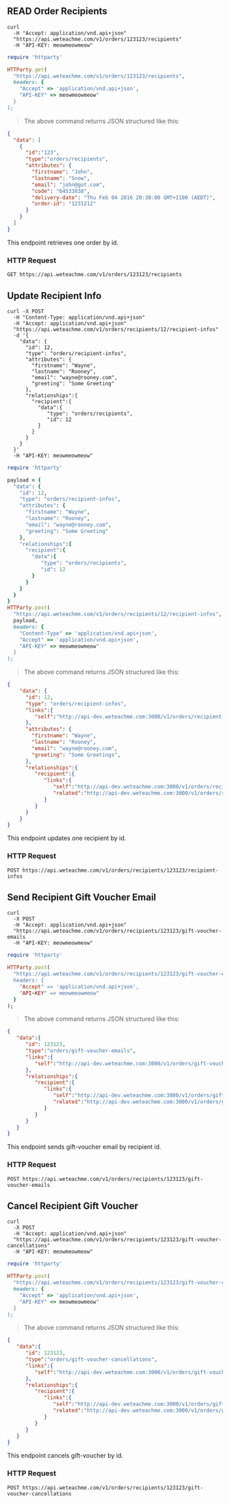 ## READ Order Recipients

```shell
curl 
  -H "Accept: application/vnd.api+json" 
  "https://api.weteachme.com/v1/orders/123123/recipients"
  -H "API-KEY: meowmeowmeow"
```

```ruby
require 'httparty'

HTTParty.get(
  "https://api.weteachme.com/v1/orders/123123/recipients",
  headers: {
    "Accept" => 'application/vnd.api+json', 
    "API-KEY" => meowmeowmeow"
  }
);

```

> The above command returns JSON structured like this:

```json
{
  "data": [
    {
      "id":"123",
      "type":"orders/recipients",
      "attributes": {
        "firstname": "John",
        "lastname": "Snow",
        "email": "john@got.com",
        "code": "64533838",
        "delivery-date": "Thu Feb 04 2016 20:30:00 GMT+1100 (AEDT)",
        "order-id": "1231212"
      }
    }
  ]
}
```

This endpoint retrieves one order by id.

### HTTP Request

`GET https://api.weteachme.com/v1/orders/123123/recipients`

## Update Recipient Info

```shell
curl -X POST
  -H "Content-Type: application/vnd.api+json" 
  -H "Accept: application/vnd.api+json" 
  "https://api.weteachme.com/v1/orders/recipients/12/recipient-infos" 
  -d '{
    "data": {
      "id": 12,
      "type": "orders/recipient-infos",
      "attributes": {
        "firstname": "Wayne",
        "lastname": "Rooney",
        "email": "wayne@rooney.com",
        "greeting": "Some Greeting"
      },
      "relationships":{
        "recipient":{
          "data":{
             "type": "orders/recipients",
             "id": 12
          }
        }
      }
    }
  }'
  -H "API-KEY: meowmeowmeow"
```

```ruby
require 'httparty'

payload = {
  "data": {
    "id": 12,
    "type": "orders/recipient-infos",
    "attributes": {
      "firstname": "Wayne",
      "lastname": "Rooney",
      "email": "wayne@rooney.com",
      "greeting": "Some Greeting"
    },
    "relationships":{
      "recipient":{
        "data":{
           "type": "orders/recipients",
           "id": 12
        }
      }
    }
  }
}
HTTParty.post(
  "https://api.weteachme.com/v1/orders/recipients/12/recipient-infos", 
  payload,
  headers: {
    "Content-Type" => 'application/vnd.api+json', 
    "Accept" => 'application/vnd.api+json', 
    "API-KEY" => meowmeowmeow"
  }
);


```

> The above command returns JSON structured like this:

```json
{
    "data": {
      "id": 12,
      "type": "orders/recipient-infos",
      "links":{
         "self":"http://api-dev.weteachme.com:3000/v1/orders/recipient-infos/12"
      },
      "attributes": {
        "firstname": "Wayne",
        "lastname": "Rooney",
        "email": "wayne@rooney.com",
        "greeting": "Some Greetings",
      },
      "relationships":{
         "recipient":{
            "links":{
               "self":"http://api-dev.weteachme.com:3000/v1/orders/recipient-infos/123123/relationships/recipient",
               "related":"http://api-dev.weteachme.com:3000/v1/orders/recipient-infos/123123/recipient"
            }
         }
      }
    }
}
```

This endpoint updates one recipient by id.


### HTTP Request

`POST https://api.weteachme.com/v1/orders/recipients/123123/recipient-infos`


## Send Recipient Gift Voucher Email

```shell
curl 
  -X POST
  -H "Accept: application/vnd.api+json" 
  "https://api.weteachme.com/v1/orders/recipients/123123/gift-voucher-emails
  -H "API-KEY: meowmeowmeow"
```

```ruby
require 'httparty'

HTTParty.post(
  "https://api.weteachme.com/v1/orders/recipients/123123/gift-voucher-emails
  headers: {
    "Accept" => 'application/vnd.api+json', 
    "API-KEY" => meowmeowmeow"
  }
);

```

> The above command returns JSON structured like this:

```json
{
   "data":{
      "id": 123123,
      "type":"orders/gift-voucher-emails",
      "links":{
         "self":"http://api-dev.weteachme.com:3000/v1/orders/gift-voucher-emails/123123"
      },
      "relationships":{
         "recipient":{
            "links":{
               "self":"http://api-dev.weteachme.com:3000/v1/orders/gift-voucher-emails/123123/relationships/recipient",
               "related":"http://api-dev.weteachme.com:3000/v1/orders/gift-voucher-emails/123123/recipient"
            }
         }
      }
   }
}
```


This endpoint sends gift-voucher email by recipient id.

### HTTP Request

`POST https://api.weteachme.com/v1/orders/recipients/123123/gift-voucher-emails`


## Cancel Recipient Gift Voucher

```shell
curl 
  -X POST
  -H "Accept: application/vnd.api+json" 
  "https://api.weteachme.com/v1/orders/recipients/123123/gift-voucher-cancellations"
  -H "API-KEY: meowmeowmeow"
```

```ruby
require 'httparty'

HTTParty.post(
  "https://api.weteachme.com/v1/orders/recipients/123123/gift-voucher-cancellations",
  headers: {
    "Accept" => 'application/vnd.api+json', 
    "API-KEY" => meowmeowmeow"
  }
);

```

> The above command returns JSON structured like this:

```json
{
   "data":{
      "id": 123123,
      "type":"orders/gift-voucher-cancellations",
      "links":{
         "self":"http://api-dev.weteachme.com:3000/v1/orders/gift-voucher-cancellations/123123"
      },
      "relationships":{
         "recipient":{
            "links":{
               "self":"http://api-dev.weteachme.com:3000/v1/orders/gift-voucher-cancellations/123123/relationships/recipient",
               "related":"http://api-dev.weteachme.com:3000/v1/orders/gift-voucher-cancellations/123123/recipient"
            }
         }
      }
   }
}
```

This endpoint cancels gift-voucher by id.

### HTTP Request

`POST https://api.weteachme.com/v1/orders/recipients/123123/gift-voucher-cancellations`
